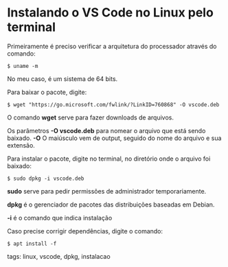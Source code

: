 # Instalando o VS Code no Linux pelo terminal
Primeiramente é preciso verificar a arquitetura do processador através do comando:
```
$ uname -m
```
No meu caso, é um sistema de 64 bits.

Para baixar o pacote, digite:
```
$ wget "https://go.microsoft.com/fwlink/?LinkID=760868" -O vscode.deb
```
O comando **wget** serve para fazer downloads de arquivos.

Os parâmetros **-O vscode.deb** para nomear o arquivo que está sendo baixado. **-O** O maiúsculo vem de output, seguido do nome do arquivo e sua extensão.

Para instalar o pacote, digite no terminal, no diretório onde o arquivo foi baixado:
```
$ sudo dpkg -i vscode.deb
```
**sudo** serve para pedir permissões de administrador temporariamente.

**dpkg** é o gerenciador de pacotes das distribuições baseadas em Debian.

**-i** é o comando que indica instalação

Caso precise corrigir dependências, digite o comando:
```
$ apt install -f
```

tags: linux, vscode, dpkg, instalacao
